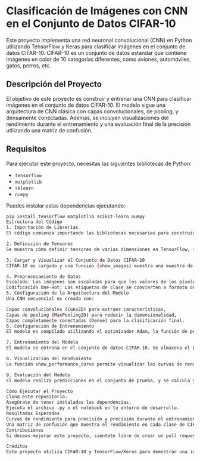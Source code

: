 # Clasificación de Imágenes con CNN en el Conjunto de Datos CIFAR-10

Este proyecto implementa una red neuronal convolucional (CNN) en Python utilizando TensorFlow y Keras para clasificar imágenes en el conjunto de datos CIFAR-10. CIFAR-10 es un conjunto de datos estándar que contiene imágenes en color de 10 categorías diferentes, como aviones, automóviles, gatos, perros, etc.

## Descripción del Proyecto

El objetivo de este proyecto es construir y entrenar una CNN para clasificar imágenes en el conjunto de datos CIFAR-10. El modelo sigue una arquitectura de CNN clásica con capas convolucionales, de pooling, y densamente conectadas. Además, se incluyen visualizaciones del rendimiento durante el entrenamiento y una evaluación final de la precisión utilizando una matriz de confusión.

## Requisitos

Para ejecutar este proyecto, necesitas las siguientes bibliotecas de Python:

- `tensorflow`
- `matplotlib`
- `sklearn`
- `numpy`

Puedes instalar estas dependencias ejecutando:
```bash
pip install tensorflow matplotlib scikit-learn numpy
Estructura del Código
1. Importación de Librerías
El código comienza importando las bibliotecas necesarias para construir y entrenar el modelo de CNN, así como para visualizar los resultados y evaluar el rendimiento.

2. Definición de Tensores
Se muestra cómo definir tensores de varias dimensiones en TensorFlow, incluyendo un escalar, un vector y una matriz.

3. Cargar y Visualizar el Conjunto de Datos CIFAR-10
CIFAR-10 es cargado y una función (show_images) muestra una muestra de imágenes con sus respectivas etiquetas.

4. Preprocesamiento de Datos
Escalado: Las imágenes son escaladas para que los valores de los píxeles estén en el rango [0, 1].
Codificación One-Hot: Las etiquetas de clase se convierten a formato one-hot.
5. Configuración de la Arquitectura del Modelo
Una CNN secuencial es creada con:

Capas convolucionales (Conv2D) para extraer características,
Capas de pooling (MaxPooling2D) para reducir la dimensionalidad,
Capas completamente conectadas (Dense) para la clasificación final.
6. Configuración de Entrenamiento
El modelo es compilado utilizando el optimizador Adam, la función de pérdida de entropía cruzada categórica, y métricas como precisión y recall.

7. Entrenamiento del Modelo
El modelo se entrena en el conjunto de datos CIFAR-10. Se almacena el historial del entrenamiento para su análisis posterior.

8. Visualización del Rendimiento
La función show_performance_curve permite visualizar las curvas de rendimiento para la precisión y la precisión de validación, incluyendo el punto de intersección óptimo entre ambas curvas.

9. Evaluación del Modelo
El modelo realiza predicciones en el conjunto de prueba, y se calcula y muestra una matriz de confusión para analizar el rendimiento del modelo en cada clase.

Cómo Ejecutar el Proyecto
Clona este repositorio.
Asegúrate de tener instaladas las dependencias.
Ejecuta el archivo .py o el notebook en tu entorno de desarrollo.
Resultados Esperados
Curvas de rendimiento para precisión y precisión durante el entrenamiento y validación.
Una matriz de confusión que muestra el rendimiento en cada clase de CIFAR-10.
Contribuciones
Si deseas mejorar este proyecto, siéntete libre de crear un pull request o abrir un issue.

Créditos
Este proyecto utiliza CIFAR-10 y TensorFlow/Keras para demostrar una implementación básica de redes neuronales convolucionales.
